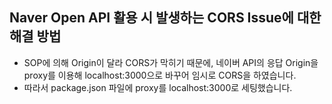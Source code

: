 ## Naver Open API 활용 시 발생하는 CORS Issue에 대한 해결 방법

- SOP에 의해 Origin이 달라 CORS가 막히기 때문에, 네이버 API의 응답 Origin을 proxy를 이용해 localhost:3000으로 바꾸어 임시로 CORS을 하였습니다.
- 따라서 package.json 파일에 proxy를 localhost:3000로 세팅했습니다.
